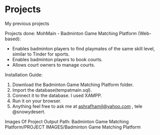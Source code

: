 # Projects
My previous projects

Projects done:
MohMain - Badminton Game Matching Platform (Web-based):
- Enables badminton players to find playmates of the same skill level, similar to Tinder for sports.
- Enables badminton players to book courts.
- Allows court owners to manage courts.

Installation Guide:
1. Download the Badminton Game Matching Platform folder.
2. Import the database(tempatmain.sql).
3. Connect it to the database. I used XAMPP.
4. Run it on your browser.
5. Anything feel free to ask me at ashrafhamil@yahoo.com , tele @snowydesert. 

Images Of Project Output Path:
Badminton Game Matching Platform/PROJECT IMAGES/Badminton Game Matching Platform
